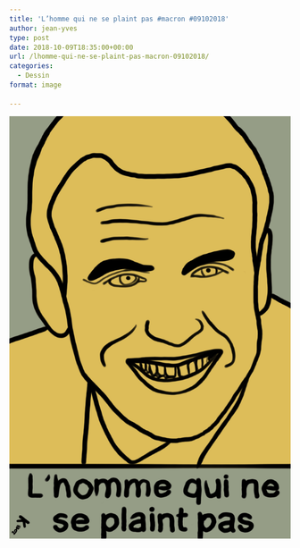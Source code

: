 ```yaml
---
title: 'L’homme qui ne se plaint pas #macron #09102018'
author: jean-yves
type: post
date: 2018-10-09T18:35:00+00:00
url: /lhomme-qui-ne-se-plaint-pas-macron-09102018/
categories:
  - Dessin
format: image

---
```

![L’homme qui ne se plaint pas #macron #09102018](./img_0123.jpg)